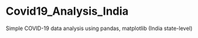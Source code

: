 # Covid19_Analysis_India
Simple COVID-19 data analysis using pandas, matplotlib (India state-level)
